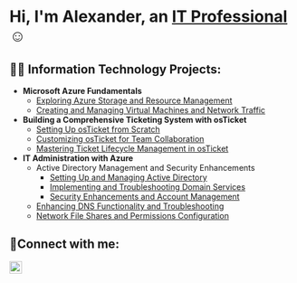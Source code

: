<h1>Hi, I'm Alexander, an <a href="https://linkedin.com/in/alexander-jimenez-profile">IT Professional</a>☺</h1>

<h2>👨‍💻 Information Technology Projects:</h2>

- <b>Microsoft Azure Fundamentals</b>
  - [Exploring Azure Storage and Resource Management](https://github.com/alexjimra906/create-resource)
  - [Creating and Managing Virtual Machines and Network Traffic](https://github.com/alexjimra906/network-activities)
- <b>Building a Comprehensive Ticketing System with osTicket</b>
  - [Setting Up osTicket from Scratch](https://github.com/alexjimra906/osticket-prereqs)
  - [Customizing osTicket for Team Collaboration](https://github.com/alexjimra906/post-install-config)
  - [Mastering Ticket Lifecycle Management in osTicket](https://github.com/alexjimra906/ticket-lifecycle)
- <b>IT Administration with Azure</b>
  - Active Directory Management and Security Enhancements
    - [Setting Up and Managing Active Directory](https://github.com/alexjimra906/managing-active-directory)
    - [Implementing and Troubleshooting Domain Services](https://github.com/alexjimra906/troubleshooting-domain-services)
    - [Security Enhancements and Account Management](https://github.com/alexjimra906/account-management)
  - [Enhancing DNS Functionality and Troubleshooting](https://github.com/alexjimra906/dns-functionality)
  - [Network File Shares and Permissions Configuration](https://github.com/alexjimra906/network-file-shares)

<h2>🤳Connect with me:</h2>

[<img align="left" alt="Alexander | LinkedIn" width="22px" src="https://cdn.jsdelivr.net/npm/simple-icons@v3/icons/linkedin.svg" />][linkedin]

[linkedin]: https://linkedin.com/in/alexander-jimenez-profile

